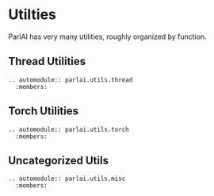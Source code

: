 <!--
  Copyright (c) Facebook, Inc. and its affiliates.
  This source code is licensed under the MIT license found in the
  LICENSE file in the root directory of this source tree.
-->

# Utilties
ParlAI has very many utilities, roughly organized by function.

## Thread Utilities
```eval_rst
.. automodule:: parlai.utils.thread
  :members:
```


## Torch Utilities
```eval_rst
.. automodule:: parlai.utils.torch
  :members:
```

## Uncategorized Utils
```eval_rst
.. automodule:: parlai.utils.misc
  :members:
```
